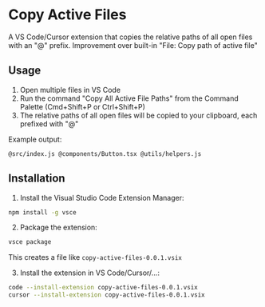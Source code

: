 # Copy Active Files

A VS Code/Cursor extension that copies the relative paths of all open files with an "@" prefix. Improvement over built-in "File: Copy path of active file"

## Usage

1. Open multiple files in VS Code
2. Run the command "Copy All Active File Paths" from the Command Palette (Cmd+Shift+P or Ctrl+Shift+P)
3. The relative paths of all open files will be copied to your clipboard, each prefixed with "@"

Example output:

```
@src/index.js @components/Button.tsx @utils/helpers.js
```

## Installation


1. Install the Visual Studio Code Extension Manager:

```bash
npm install -g vsce
```

2. Package the extension:

```bash
vsce package
```

This creates a file like `copy-active-files-0.0.1.vsix`

3. Install the extension in VS Code/Cursor/...:

```bash
code --install-extension copy-active-files-0.0.1.vsix
cursor --install-extension copy-active-files-0.0.1.vsix
```